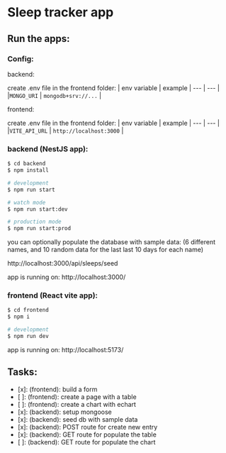# Sleep tracker app

## Run the apps:

### Config:

backend:

create .env file in the frontend folder:
| env variable | example
| --- | --- |
|`MONGO_URI` | `mongodb+srv://...` |

frontend:

create .env file in the frontend folder:
| env variable | example
| --- | --- |
|`VITE_API_URL` | `http://localhost:3000` |

### backend (NestJS app):

```bash
$ cd backend
$ npm install

# development
$ npm run start

# watch mode
$ npm run start:dev

# production mode
$ npm run start:prod
```

you can optionally populate the database with sample data:
(6 different names, and 10 random data for the last last 10 days for each name)

http://localhost:3000/api/sleeps/seed

app is running on: http://localhost:3000/

### frontend (React vite app):

```bash
$ cd frontend
$ npm i

# development
$ npm run dev
```

app is running on: http://localhost:5173/

## Tasks:

- [x]: (frontend): build a form
- [ ]: (frontend): create a page with a table
- [ ]: (frontend): create a chart with echart
- [x]: (backend): setup mongoose
- [x]: (backend): seed db with sample data
- [x]: (backend): POST route for create new entry
- [x]: (backend): GET route for populate the table
- [ ]: (backend): GET route for populate the chart
